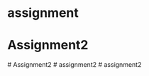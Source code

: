 # assignment
# Assignment2
#   A s s i g n m e n t 2  
 # assignment2
#   a s s i g n m e n t 2  
 